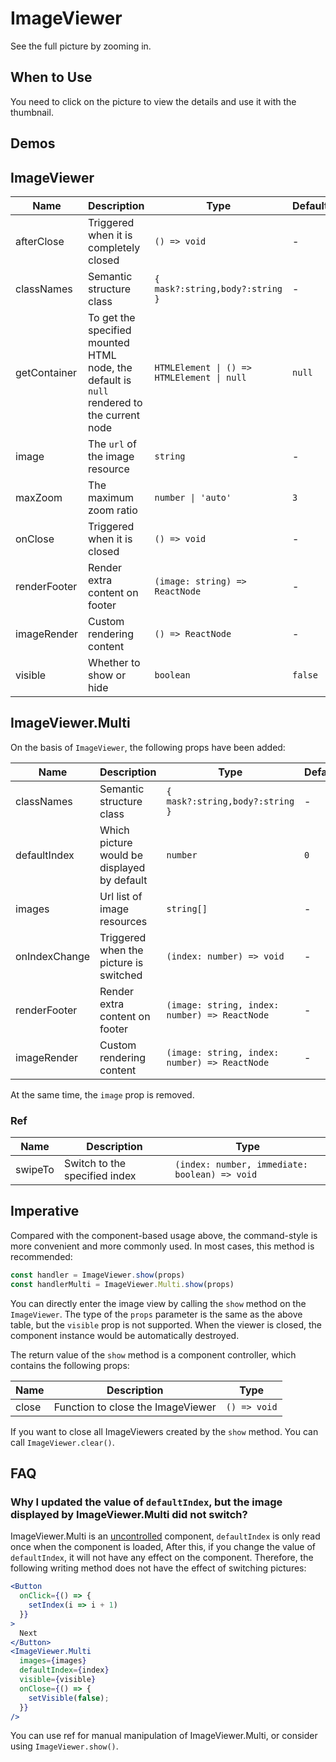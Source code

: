 # ImageViewer

See the full picture by zooming in.

## When to Use

You need to click on the picture to view the details and use it with the thumbnail.

## Demos

<code src="./demos/demo1.tsx"></code>

## ImageViewer

| Name | Description | Type | Default | Version |
| --- | --- | --- | --- | --- |
| afterClose | Triggered when it is completely closed | `() => void` | - |
| classNames | Semantic structure class | `{ mask?:string,body?:string }` | - | 5.33.1 |
| getContainer | To get the specified mounted HTML node, the default is `null` rendered to the current node | `HTMLElement \| () => HTMLElement \| null` | `null` |
| image | The `url` of the image resource | `string` | - |
| maxZoom | The maximum zoom ratio | `number \| 'auto'` | `3` |
| onClose | Triggered when it is closed | `() => void` | - |
| renderFooter | Render extra content on footer | `(image: string) => ReactNode` | - |
| imageRender | Custom rendering content | `() => ReactNode` | - |
| visible | Whether to show or hide | `boolean` | `false` |

## ImageViewer.Multi

On the basis of `ImageViewer`, the following props have been added:

| Name | Description | Type | Default | Version |
| --- | --- | --- | --- | --- |
| classNames | Semantic structure class | `{ mask?:string,body?:string }` | - | 5.33.1 |
| defaultIndex | Which picture would be displayed by default | `number` | `0` |
| images | Url list of image resources | `string[]` | - |
| onIndexChange | Triggered when the picture is switched | `(index: number) => void` | - |
| renderFooter | Render extra content on footer | `(image: string, index: number) => ReactNode` | - |
| imageRender | Custom rendering content | `(image: string, index: number) => ReactNode` | - |

At the same time, the `image` prop is removed.

### Ref

| Name | Description | Type |
| --- | --- | --- |
| swipeTo | Switch to the specified index | `(index: number, immediate: boolean) => void` |

## Imperative

Compared with the component-based usage above, the command-style is more convenient and more commonly used. In most cases, this method is recommended:

```ts | pure
const handler = ImageViewer.show(props)
const handlerMulti = ImageViewer.Multi.show(props)
```

You can directly enter the image view by calling the `show` method on the `ImageViewer`. The type of the `props` parameter is the same as the above table, but the `visible` prop is not supported. When the viewer is closed, the component instance would be automatically destroyed.

The return value of the `show` method is a component controller, which contains the following props:

| Name  | Description                       | Type         |
| ----- | --------------------------------- | ------------ |
| close | Function to close the ImageViewer | `() => void` |

If you want to close all ImageViewers created by the `show` method. You can call `ImageViewer.clear()`.

## FAQ

### Why I updated the value of `defaultIndex`, but the image displayed by ImageViewer.Multi did not switch?

ImageViewer.Multi is an [uncontrolled](https://reactjs.org/docs/glossary.html#controlled-vs-uncontrolled-components) component, `defaultIndex` is only read once when the component is loaded, After this, if you change the value of `defaultIndex`, it will not have any effect on the component. Therefore, the following writing method does not have the effect of switching pictures:

```jsx
<Button
  onClick={() => {
    setIndex(i => i + 1)
  }}
>
  Next
</Button>
<ImageViewer.Multi
  images={images}
  defaultIndex={index}
  visible={visible}
  onClose={() => {
    setVisible(false);
  }}
/>
```

You can use ref for manual manipulation of ImageViewer.Multi, or consider using `ImageViewer.show()`.
